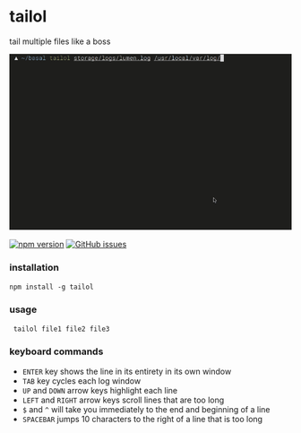 
tailol
========
tail multiple files like a boss

![](media/tailol4.gif)

[![npm version](https://badge.fury.io/js/tailol.svg)](https://badge.fury.io/js/tailol)
[![GitHub issues](https://img.shields.io/github/issues/acidjazz/tailol.svg)](https://github.com/acidjazz/tailol/issues)

### installation
```
npm install -g tailol
```
###  usage
```
 tailol file1 file2 file3
```
### keyboard commands 

* `ENTER` key shows the line in its entirety in its own window
* `TAB` key cycles each log window
* `UP` and `DOWN` arrow keys highlight each line
* `LEFT` and `RIGHT` arrow keys scroll lines that are too long
* `$` and `^` will take you immediately to the end and beginning of a line
* `SPACEBAR` jumps 10 characters to the right of a line that is too long 
